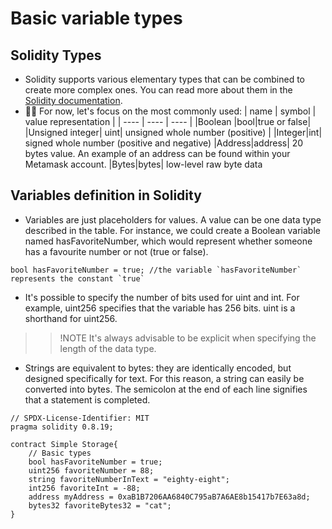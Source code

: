 # Basic variable types

## Solidity Types
- Solidity supports various elementary types that can be combined to create more complex ones. You can read more about them in the [Solidity documentation](https://docs.soliditylang.org/en/v0.8.20/types.html#types).
- 🕵️‍♂️ For now, let's focus on the most commonly used:
| name | symbol | value representation | | ---- | ---- | ---- | |Boolean |bool|true or false| |Unsigned integer| uint| unsigned whole number (positive) | |Integer|int| signed whole number (positive and negative) |Address|address| 20 bytes value. An example of an address can be found within your Metamask account. |Bytes|bytes| low-level raw byte data

## Variables definition in Solidity
- Variables are just placeholders for values. A value can be one data type described in the table. For instance, we could create a Boolean variable named hasFavoriteNumber, which would represent whether someone has a favourite number or not (true or false).

```
bool hasFavoriteNumber = true; //the variable `hasFavoriteNumber` represents the constant `true`
```

- It's possible to specify the number of bits used for uint and int. For example, uint256 specifies that the variable has 256 bits. uint is a shorthand for uint256.

>> !NOTE It's always advisable to be explicit when specifying the length of the data type.

- Strings are equivalent to bytes: they are identically encoded, but designed specifically for text. For this reason, a string can easily be converted into bytes.
The semicolon at the end of each line signifies that a statement is completed.

```
// SPDX-License-Identifier: MIT
pragma solidity 0.8.19;

contract Simple Storage{
    // Basic types
    bool hasFavoriteNumber = true;
    uint256 favoriteNumber = 88;
    string favoriteNumberInText = "eighty-eight";
    int256 favoriteInt = -88;
    address myAddress = 0xaB1B7206AA6840C795aB7A6AE8b15417b7E63a8d;
    bytes32 favoriteBytes32 = "cat";
}
```

## 
